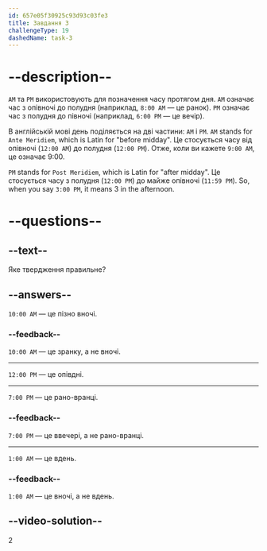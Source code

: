 ```yaml
---
id: 657e05f30925c93d93c03fe3
title: Завдання 3
challengeType: 19
dashedName: task-3
---
```


# --description--

`AM` та `PM` використовують для позначення часу протягом дня. `AM` означає час з опівночі до полудня (наприклад, `8:00 AM` — це ранок). `PM` означає час з полудня до півночі (наприклад, `6:00 PM` — це вечір).

В англійській мові день поділяється на дві частини: `AM` і `PM`. `AM` stands for `Ante Meridiem`, which is Latin for "before midday". Це стосується часу від опівночі (`12:00 AM`) до полудня (`12:00 PM`). Отже, коли ви кажете `9:00 AM`, це означає 9:00.

`PM` stands for `Post Meridiem`, which is Latin for "after midday". Це стосується часу з полудня (`12:00 PM`) до майже опівночі (`11:59 PM`). So, when you say `3:00 PM`, it means 3 in the afternoon.

# --questions--

## --text--

Яке твердження правильне?

## --answers--

`10:00 AM` — це пізно вночі.

### --feedback--

`10:00 AM` — це зранку, а не вночі.

---

`12:00 PM` — це опівдні.

---

`7:00 PM` — це рано-вранці.

### --feedback--

`7:00 PM` — це ввечері, а не рано-вранці.

---

`1:00 AM` — це вдень.

### --feedback--

`1:00 AM` — це вночі, а не вдень.

## --video-solution--

2
